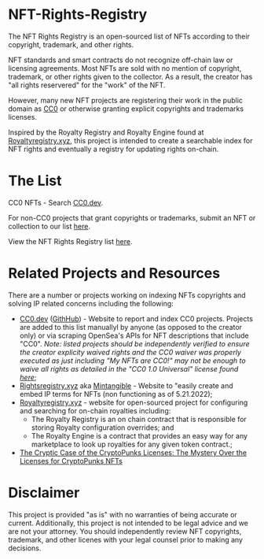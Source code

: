 # NFT-Rights-Registry

The NFT Rights Registry is an open-sourced list of NFTs according to their copyright, trademark, and other rights.

NFT standards and smart contracts do not recognize off-chain law or licensing agreements. Most NFTs are sold with no mention of copyright, trademark, or other rights given to the collector. As a result, the creator has "all rights reservered" for the "work" of the NFT.  

However, many new NFT projects are registering their work in the public domain as [CC0](https://creativecommons.org/choose/zero/waiver) or otherwise granting explicit copyrights and trademarks licenses. 

Inspired by the Royalty Registry and Royalty Engine found at [Royaltyregistry.xyz](https://royaltyregistry.xyz/), this project is intended to create a searchable index for NFT rights and eventually a registry for updating rights on-chain.

# The List
CC0 NFTs - Search [CC0.dev](https://www.cc0.dev/).

For non-CC0 projects that grant copyrights or trademarks, submit an NFT or collection to our list [here](https://forms.gle/pzWoZMTDiDC5VDz99).

View the NFT Rights Registry list [here](https://docs.google.com/spreadsheets/d/1wkOv_yIwv6SU32I1vIZ7n24_1ZvgMfHbxxhaCTMN00s/edit?usp=sharing).

# Related Projects and Resources

There are a number or projects working on indexing NFTs copyrights and solving IP related concerns including the following:
* [CC0.dev](https://www.cc0.dev/) ([GithHub](https://github.com/JeanMarcSaad/cc0.dev)) - Website to report and index CC0 projects. Projects are added to this list manuallyl by anyone (as opposed to the creator only) or via scraping OpenSea's APIs for NFT descriptions that include "CC0". *Note: listed projects should be independently verified to ensure the creator explicity waived rights and the CC0 waiver was properly executed as just including "My NFTs are CC0!" may not be enough to waive all rights as detailed in the "CC0 1.0 Universal" license found [here](https://creativecommons.org/choose/zero/waiver)*;
*  [Rightsregistry.xyz](https://rightsregistry.xyz/) aka [Mintangible]([mintangible.io](https://mintangible.io)) - Website to "easily create and embed IP terms for NFTs (non functioning as of 5.21.2022);
*  [Royaltyregistry.xyz](https://royaltyregistry.xyz/) - website for open-sourced project for configuring and searching for on-chain royalties including:
    - The Royalty Registry is an on chain contract that is responsible for storing Royalty configuration overrides; and
    - The Royalty Engine is a contract that provides an easy way for any marketplace to look up royalties for any given token contract.;
* [The Cryptic Case of the CryptoPunks Licenses: The Mystery Over the Licenses for CryptoPunks NFTs](https://papers.ssrn.com/sol3/papers.cfm?abstract_id=3978963)

# Disclaimer
This project is provided "as is" with no warranties of being accurate or current. Additionally, this project is not intended to be legal advice and we are not your attorney. You should independently review NFT copyrights, trademark, and other licenes with your legal counsel prior to making any decisions.
